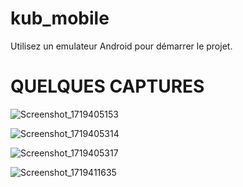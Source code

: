 # kub_mobile

Utilisez un emulateur Android pour démarrer le projet.

# QUELQUES CAPTURES 

![Screenshot_1719405153](https://github.com/jognagram/XaXa/assets/61625884/deb33a80-dcce-49de-82e0-16096bd4a9b2)

![Screenshot_1719405314](https://github.com/jognagram/XaXa/assets/61625884/bf9241b6-4ec8-42e4-9d9e-753e765ede5f)

![Screenshot_1719405317](https://github.com/jognagram/XaXa/assets/61625884/6d8fcfb3-6519-474c-a863-2ed782440196)

![Screenshot_1719411635](https://github.com/jognagram/XaXa/assets/61625884/77dcf1d8-7401-4c71-9263-1d350519b67f)



